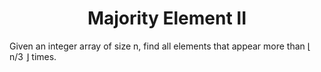 ﻿<h1 align="center">Majority Element II</h1>

Given an integer array of size n, find all elements that appear more than ⌊ n/3 ⌋ times.
